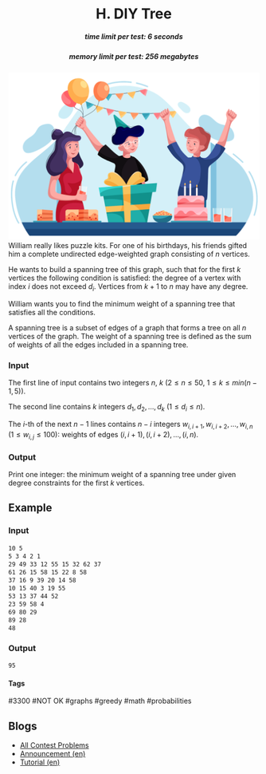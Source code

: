<h1 style='text-align: center;'> H. DIY Tree</h1>

<h5 style='text-align: center;'>time limit per test: 6 seconds</h5>
<h5 style='text-align: center;'>memory limit per test: 256 megabytes</h5>

 ![](images/196de6a733194f4eb4ba46c183e81dba546b205e.png) William really likes puzzle kits. For one of his birthdays, his friends gifted him a complete undirected edge-weighted graph consisting of $n$ vertices.

He wants to build a spanning tree of this graph, such that for the first $k$ vertices the following condition is satisfied: the degree of a vertex with index $i$ does not exceed $d_i$. Vertices from $k + 1$ to $n$ may have any degree.

William wants you to find the minimum weight of a spanning tree that satisfies all the conditions.

A spanning tree is a subset of edges of a graph that forms a tree on all $n$ vertices of the graph. The weight of a spanning tree is defined as the sum of weights of all the edges included in a spanning tree.

### Input

The first line of input contains two integers $n$, $k$ ($2 \leq n \leq 50$, $1 \leq k \leq min(n - 1, 5)$).

The second line contains $k$ integers $d_1, d_2, \ldots, d_k$ ($1 \leq d_i \leq n$). 

The $i$-th of the next $n - 1$ lines contains $n - i$ integers $w_{i,i+1}, w_{i,i+2}, \ldots, w_{i,n}$ ($1 \leq w_{i,j} \leq 100$): weights of edges $(i,i+1),(i,i+2),\ldots,(i,n)$.

### Output

Print one integer: the minimum weight of a spanning tree under given degree constraints for the first $k$ vertices. 

## Example

### Input


```text
10 5
5 3 4 2 1
29 49 33 12 55 15 32 62 37
61 26 15 58 15 22 8 58
37 16 9 39 20 14 58
10 15 40 3 19 55
53 13 37 44 52
23 59 58 4
69 80 29
89 28
48
```
### Output


```text
95
```


#### Tags 

#3300 #NOT OK #graphs #greedy #math #probabilities 

## Blogs
- [All Contest Problems](../Deltix_Round,_Summer_2021_(open_for_everyone,_rated,_Div._1_+_Div._2).md)
- [Announcement (en)](../blogs/Announcement_(en).md)
- [Tutorial (en)](../blogs/Tutorial_(en).md)
